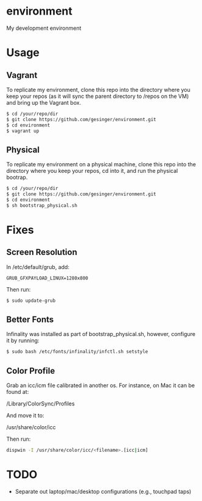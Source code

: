 # environment

My development environment

# Usage

## Vagrant

To replicate my environment, clone this repo into the directory where you keep
your repos (as it will sync the parent directory to /repos on the VM) and bring
up the Vagrant box.

```bash
$ cd /your/repo/dir
$ git clone https://github.com/gesinger/environment.git
$ cd environment
$ vagrant up
```

## Physical

To replicate my environment on a physical machine, clone this repo into the
directory where you keep your repos, cd into it, and run the physical bootrap.

```bash
$ cd /your/repo/dir
$ git clone https://github.com/gesinger/environment.git
$ cd environment
$ sh bootstrap_physical.sh
```

# Fixes

## Screen Resolution

In /etc/default/grub, add:

```
GRUB_GFXPAYLOAD_LINUX=1280x800
```

Then run:

```bash
$ sudo update-grub
```

## Better Fonts

Infinality was installed as part of bootstrap_physical.sh, however, configure
it by running:

```bash
$ sudo bash /etc/fonts/infinality/infctl.sh setstyle
```

## Color Profile

Grab an icc/icm file calibrated in another os. For instance, on Mac it can be
found at:

/Library/ColorSync/Profiles

And move it to:

/usr/share/color/icc

Then run:

```bash
dispwin -I /usr/share/color/icc/<filename>.[icc|icm]
```

# TODO

- Separate out laptop/mac/desktop configurations (e.g., touchpad taps)
